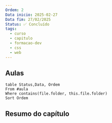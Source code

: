 ```yaml
---
Ordem: 2
Data inicio: 2025-02-27
Data fim: 27/02/2025
Status: ✅ Concluído
tags:
  - curso
  - capitulo
  - formacao-dev
  - css
  - web
---
```


## Aulas
```dataview
table Status,Data, Ordem
From #aula
Where contains(file.folder, this.file.folder)
Sort Ordem
```


## Resumo do capítulo



